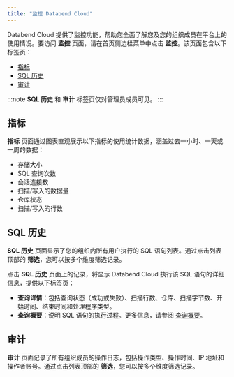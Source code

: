 ```yaml
---
title: "监控 Databend Cloud"
---
```


Databend Cloud 提供了监控功能，帮助您全面了解您及您的组织成员在平台上的使用情况。要访问 **监控** 页面，请在首页侧边栏菜单中点击 **监控**。该页面包含以下标签页：

- [指标](#指标)
- [SQL 历史](#sql-历史)
- [审计](#审计)

:::note
**SQL 历史** 和 **审计** 标签页仅对管理员成员可见。
:::

## 指标

**指标** 页面通过图表直观展示以下指标的使用统计数据，涵盖过去一小时、一天或一周的数据：

- 存储大小
- SQL 查询次数
- 会话连接数
- 扫描/写入的数据量
- 仓库状态
- 扫描/写入的行数

## SQL 历史

**SQL 历史** 页面显示了您的组织内所有用户执行的 SQL 语句列表。通过点击列表顶部的 **筛选**，您可以按多个维度筛选记录。

点击 **SQL 历史** 页面上的记录，将显示 Databend Cloud 执行该 SQL 语句的详细信息，提供以下标签页：

- **查询详情**：包括查询状态（成功或失败）、扫描行数、仓库、扫描字节数、开始时间、结束时间和处理程序类型。
- **查询概要**：说明 SQL 语句的执行过程。更多信息，请参阅 [查询概要](/guides/query/query-profile)。

## 审计

**审计** 页面记录了所有组织成员的操作日志，包括操作类型、操作时间、IP 地址和操作者账号。通过点击列表顶部的 **筛选**，您可以按多个维度筛选记录。